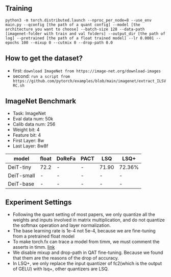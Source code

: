 ## Training
```
python3 -m torch.distributed.launch --nproc_per_node=8 --use_env main.py --qconfig [the path of a quant config] --model [the architecture you want to choose] --batch-size 128 --data-path [imagenet-folder with train and val folders] --output_dir [the path of log] --pretrained [the path of a float trained model] --lr 0.0001 --epochs 100 --mixup 0 --cutmix 0 --drop-path 0.0
```

## How to get the dataset?
- first: `download ImageNet from https://image-net.org/download-images`
- second: `run a script from https://github.com/pytorch/examples/blob/main/imagenet/extract_ILSVRC.sh`

## ImageNet Benchmark
- Task: ImageNet
- Eval data num: 50k
- Calib data num: 256
- Weight bit: 4
- Feature bit: 4
- First Layer: 8w
- Last Layer: 8w8f


|model| float | DoReFa|PACT| LSQ | LSQ+ | 
|---|---|---|---|---|---| 
| DeiT-tiny |72.2 | - | - | 71.90 | 72.36% | 
| DeiT-small | - | - | - | - | - | 
| DeiT-base | - | - | - | - | - |

## Experiment Settings
- Following the quant setting of most papers, we only quantize all the weights and inputs involved in matrix multiplication, and do not quantize the softmax operation and layer normalization. 
- The base learning rate is 1e-4 not 5e-4, because we are fine-tuning from a pretrained float model
- To make torch.fx can trace a model from timm, we must comment the asserts in timm. [link](https://github.com/rwightman/pytorch-image-models/blob/main/timm/models/layers/patch_embed.py#L42-L43)
- We disable mixup and drop-path in QAT fine-tuning. Because we found that them are the reasons of the drop of accuracy.
- In LSQ+, we only replace the input quantizer of fc2(which is the output of GELU) with lsq+, other quantizers are LSQ.
